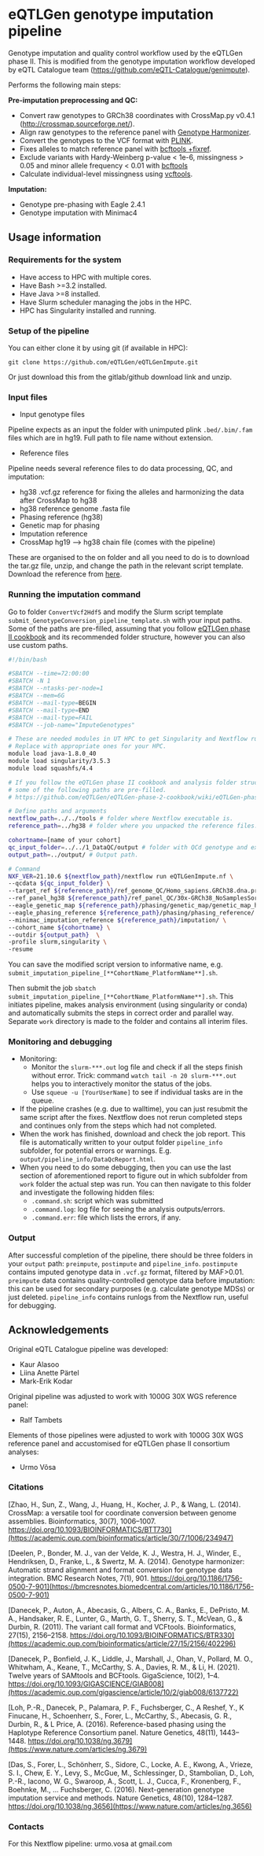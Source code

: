 # eQTLGen genotype imputation pipeline

Genotype imputation and quality control workflow used by the eQTLGen phase II. This is modified from the genotype imputation workflow developed by eQTL Catalogue team (https://github.com/eQTL-Catalogue/genimpute).

Performs the following main steps:

**Pre-imputation preprocessing and QC:**
- Convert raw genotypes to GRCh38 coordinates with CrossMap.py v0.4.1 (http://crossmap.sourceforge.net/).
- Align raw genotypes to the reference panel with [Genotype Harmonizer](https://github.com/molgenis/systemsgenetics/wiki/Genotype-Harmonizer).
- Convert the genotypes to the VCF format with [PLINK](https://www.cog-genomics.org/plink/1.9/).
- Fixes alleles to match reference panel with [bcftools +fixref](https://samtools.github.io/bcftools/howtos/plugin.fixref.html).
- Exclude variants with Hardy-Weinberg p-value < 1e-6, missingness > 0.05 and minor allele frequency < 0.01 with [bcftools](https://samtools.github.io/bcftools/)
- Calculate individual-level missingness using [vcftools](https://vcftools.github.io/perl_module.html).

**Imputation:**
- Genotype pre-phasing with Eagle 2.4.1 
- Genotype imputation with Minimac4

## Usage information

### Requirements for the system

- Have access to HPC with multiple cores.
- Have Bash >=3.2 installed.
- Have Java >=8 installed.
- Have Slurm scheduler managing the jobs in the HPC.
- HPC has Singularity installed and running.

### Setup of the pipeline

You can either clone it by using git (if available in HPC):

`git clone https://github.com/eQTLGen/eQTLGenImpute.git`

Or just download this from the gitlab/github download link and unzip.

### Input files

- Input genotype files

Pipeline expects as an input the folder with unimputed plink `.bed/.bim/.fam` files which are in hg19. Full path to file name without extension.

- Reference files

Pipeline needs several reference files to do data processing, QC, and imputation:

- hg38 .vcf.gz reference for fixing the alleles and harmonizing the data after CrossMap to hg38
- hg38 reference genome .fasta file
- Phasing reference (hg38)
- Genetic map for phasing
- Imputation reference
- CrossMap hg19 --> hg38 chain file (comes with the pipeline)

These are organised to the on folder and all you need to do is to download the tar.gz file, unzip, and change the path in the relevant script template. Download the reference from [here](TODO).

### Running the imputation command

Go to folder `ConvertVcf2Hdf5` and modify the Slurm script template `submit_GenotypeConversion_pipeline_template.sh` with your input paths. Some of the paths are pre-filled, assuming that you follow [eQTLGen phase II cookbook](https://github.com/eQTLGen/eQTLGen-phase-2-cookbook/wiki/eQTLGen-phase-II-cookbook) and its recommended folder structure, however you can also use custom paths.

```bash
#!/bin/bash

#SBATCH --time=72:00:00
#SBATCH -N 1
#SBATCH --ntasks-per-node=1
#SBATCH --mem=6G
#SBATCH --mail-type=BEGIN
#SBATCH --mail-type=END
#SBATCH --mail-type=FAIL
#SBATCH --job-name="ImputeGenotypes"

# These are needed modules in UT HPC to get Singularity and Nextflow running.
# Replace with appropriate ones for your HPC.
module load java-1.8.0_40
module load singularity/3.5.3
module load squashfs/4.4

# If you follow the eQTLGen phase II cookbook and analysis folder structure,
# some of the following paths are pre-filled.
# https://github.com/eQTLGen/eQTLGen-phase-2-cookbook/wiki/eQTLGen-phase-II-cookbook

# Define paths and arguments
nextflow_path=../../tools # folder where Nextflow executable is.
reference_path=../hg38 # folder where you unpacked the reference files.

cohortname=[name of your cohort]
qc_input_folder=../../1_DataQC/output # folder with QCd genotype and expression data, output of DataQC pipeline.
output_path=../output/ # Output path.

# Command
NXF_VER=21.10.6 ${nextflow_path}/nextflow run eQTLGenImpute.nf \
--qcdata ${qc_input_folder} \
--target_ref ${reference_path}/ref_genome_QC/Homo_sapiens.GRCh38.dna.primary_assembly.fa \
--ref_panel_hg38 ${reference_path}/ref_panel_QC/30x-GRCh38_NoSamplesSorted \
--eagle_genetic_map ${reference_path}/phasing/genetic_map/genetic_map_hg38_withX.txt.gz \
--eagle_phasing_reference ${reference_path}/phasing/phasing_reference/ \
--minimac_imputation_reference ${reference_path}/imputation/ \
--cohort_name ${cohortname} \
--outdir ${output_path}  \
-profile slurm,singularity \
-resume
```

You can save the modified script version to informative name, e.g. `submit_imputation_pipeline_[**CohortName_PlatformName**].sh`.

Then submit the job `sbatch submit_imputation_pipeline_[**CohortName_PlatformName**].sh`. This initiates pipeline, makes analysis environment (using singularity or conda) and automatically submits the steps in correct order and parallel way. Separate `work` directory is made to the folder and contains all interim files.

### Monitoring and debugging

- Monitoring:
  - Monitor the `slurm-***.out` log file and check if all the steps finish without error. Trick: command `watch tail -n 20 slurm-***.out` helps you to interactively monitor the status of the jobs.
  - Use `squeue -u [YourUserName]` to see if individual tasks are in the queue.
- If the pipeline crashes (e.g. due to walltime), you can just resubmit the same script after the fixes. Nextflow does not rerun completed steps and continues only from the steps which had not completed.
- When the work has finished, download and check the job report. This file  is automatically written to your output folder `pipeline_info` subfolder, for potential errors or warnings. E.g. `output/pipeline_info/DataQcReport.html`.
- When you need to do some debugging, then you can use the last section of aforementioned report to figure out in which subfolder from `work` folder the actual step was run. You can then navigate to this folder and investigate the following hidden files:
  - `.command.sh`: script which was submitted
  - `.command.log`: log file for seeing the analysis outputs/errors.
  - `.command.err`: file which lists the errors, if any.
  
### Output

After successful completion of the pipeline, there should be three folders in your `output` path: `preimpute`, `postimpute` and `pipeline_info`. `postimpute` contains imputed genotype data in `.vcf.gz` format, filtered by MAF>0.01. `preimpute` data contains quality-controlled genotype data before imputation: this can be used for secondary purposes (e.g. calculate genotype MDSs) or just deleted. `pipeline_info` contains runlogs from the Nextflow run, useful for debugging.

## Acknowledgements

Original eQTL Catalogue pipeline was developed:

* Kaur Alasoo
* Liina Anette Pärtel
* Mark-Erik Kodar

Original pipeline was adjusted to work with 1000G 30X WGS reference panel:

* Ralf Tambets

Elements of those pipelines were adjusted to work with 1000G 30X WGS reference panel and accustomised for eQTLGen phase II consortium analyses:

* Urmo Võsa

### Citations

[Zhao, H., Sun, Z., Wang, J., Huang, H., Kocher, J. P., &#38; Wang, L. (2014). CrossMap: a versatile tool for coordinate conversion between genome assemblies. Bioinformatics, 30(7), 1006–1007. https://doi.org/10.1093/BIOINFORMATICS/BTT730](https://academic.oup.com/bioinformatics/article/30/7/1006/234947)

[Deelen, P., Bonder, M. J., van der Velde, K. J., Westra, H. J., Winder, E., Hendriksen, D., Franke, L., &#38; Swertz, M. A. (2014). Genotype harmonizer: Automatic strand alignment and format conversion for genotype data integration. BMC Research Notes, 7(1), 901. https://doi.org/10.1186/1756-0500-7-901](https://bmcresnotes.biomedcentral.com/articles/10.1186/1756-0500-7-901)

[Danecek, P., Auton, A., Abecasis, G., Albers, C. A., Banks, E., DePristo, M. A., Handsaker, R. E., Lunter, G., Marth, G. T., Sherry, S. T., McVean, G., &#38; Durbin, R. (2011). The variant call format and VCFtools. Bioinformatics, 27(15), 2156–2158. https://doi.org/10.1093/BIOINFORMATICS/BTR330](https://academic.oup.com/bioinformatics/article/27/15/2156/402296)

[Danecek, P., Bonfield, J. K., Liddle, J., Marshall, J., Ohan, V., Pollard, M. O., Whitwham, A., Keane, T., McCarthy, S. A., Davies, R. M., &#38; Li, H. (2021). Twelve years of SAMtools and BCFtools. GigaScience, 10(2), 1–4. https://doi.org/10.1093/GIGASCIENCE/GIAB008](https://academic.oup.com/gigascience/article/10/2/giab008/6137722)

[Loh, P.-R., Danecek, P., Palamara, P. F., Fuchsberger, C., A Reshef, Y., K Finucane, H., Schoenherr, S., Forer, L., McCarthy, S., Abecasis, G. R., Durbin, R., &#38; L Price, A. (2016). Reference-based phasing using the Haplotype Reference Consortium panel. Nature Genetics, 48(11), 1443–1448. https://doi.org/10.1038/ng.3679](https://www.nature.com/articles/ng.3679)

[Das, S., Forer, L., Schönherr, S., Sidore, C., Locke, A. E., Kwong, A., Vrieze, S. I., Chew, E. Y., Levy, S., McGue, M., Schlessinger, D., Stambolian, D., Loh, P.-R., Iacono, W. G., Swaroop, A., Scott, L. J., Cucca, F., Kronenberg, F., Boehnke, M., … Fuchsberger, C. (2016). Next-generation genotype imputation service and methods. Nature Genetics, 48(10), 1284–1287. https://doi.org/10.1038/ng.3656](https://www.nature.com/articles/ng.3656)


### Contacts

For this Nextflow pipeline: urmo.vosa at gmail.com
